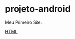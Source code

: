 # projeto-android
Meu Primeiro Site.

<a href="https://pedrovianax.github.io/projeto-android/"> HTML </a>
